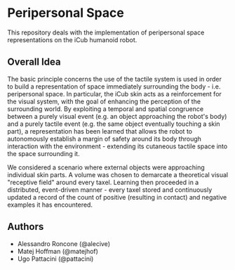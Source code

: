 Peripersonal Space
=================

This repository deals with the implementation of peripersonal space representations on the iCub humanoid robot.

## Overall Idea

The basic principle concerns the use of the tactile system is used in order to build a representation of space immediately surrounding the body - i.e. peripersonal space. In particular, the iCub skin acts as a reinforcement for the visual system, with the goal of enhancing the perception of the surrounding world. By exploiting a temporal and spatial congruence between a purely visual event (e.g. an object approaching the robot's body) and a purely tactile event (e.g. the same object eventually touching a skin part), a representation has been learned that allows the robot to autonomously establish a margin of safety around its body through interaction with the environment - extending its cutaneous tactile space into the space surrounding it.

We considered a scenario where external objects were approaching individual skin parts. A volume was chosen to demarcate a theoretical visual "receptive field" around every taxel. Learning then proceeded in a distributed, event-driven manner - every taxel stored and continuously updated a record of the count of positive (resulting in contact) and negative examples it has encountered.

## Authors

 * Alessandro Roncone (@alecive)
 * Matej Hoffman (@matejhof)
 * Ugo Pattacini (@pattacini)
